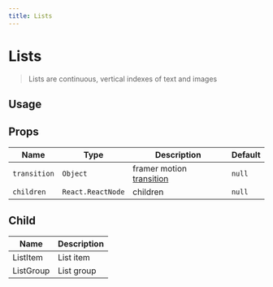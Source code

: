 ```yaml
---
title: Lists
---
```


# Lists

> Lists are continuous, vertical indexes of text and images

## Usage

<usage name="list"></usage>

## Props

| Name         | Type              | Description                                                                                      | Default |
| ------------ | ----------------- | ------------------------------------------------------------------------------------------------ | ------- |
| `transition` | `Object`          | framer motion <a target="_blank" href="https://www.framer.com/motion/transition/">transition</a> | `null`  |
| `children`   | `React.ReactNode` | children                                                                                         | `null`  |

## Child

| Name      | Description |
| --------- | ----------- |
| ListItem  | List item   |
| ListGroup | List group  |
